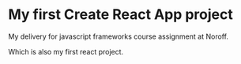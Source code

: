 # My first Create React App project

My delivery for javascript frameworks course assignment at Noroff.

Which is also my first react project.
